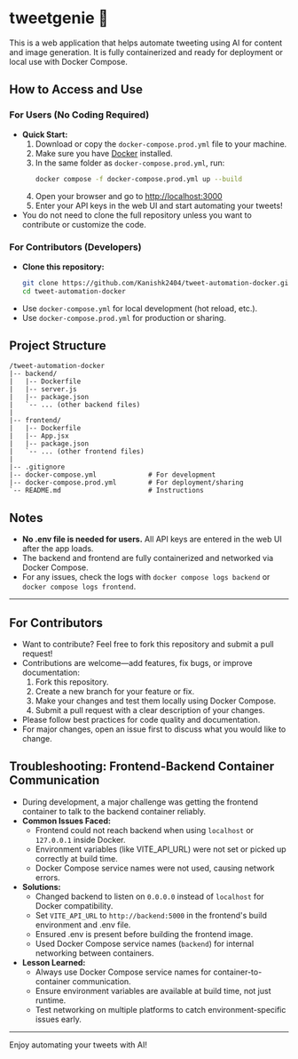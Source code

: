 # tweetgenie 🚀

This is a web application that helps automate tweeting using AI for content and image generation. It is fully containerized and ready for deployment or local use with Docker Compose.

## How to Access and Use

### For Users (No Coding Required)
- **Quick Start:**
  1. Download or copy the `docker-compose.prod.yml` file to your machine.
  2. Make sure you have [Docker](https://www.docker.com/get-started) installed.
  3. In the same folder as `docker-compose.prod.yml`, run:
     ```bash
     docker compose -f docker-compose.prod.yml up --build
     ```
  4. Open your browser and go to [http://localhost:3000](http://localhost:3000)
  5. Enter your API keys in the web UI and start automating your tweets!
- You do not need to clone the full repository unless you want to contribute or customize the code.

### For Contributors (Developers)
- **Clone this repository:**
  ```bash
  git clone https://github.com/Kanishk2404/tweet-automation-docker.git
  cd tweet-automation-docker
  ```
- Use `docker-compose.yml` for local development (hot reload, etc.).
- Use `docker-compose.prod.yml` for production or sharing.

## Project Structure
```
/tweet-automation-docker
|-- backend/
|   |-- Dockerfile
|   |-- server.js
|   |-- package.json
|   `-- ... (other backend files)
|
|-- frontend/
|   |-- Dockerfile
|   |-- App.jsx
|   |-- package.json
|   `-- ... (other frontend files)
|
|-- .gitignore
|-- docker-compose.yml             # For development
|-- docker-compose.prod.yml        # For deployment/sharing
`-- README.md                      # Instructions
```

## Notes
- **No .env file is needed for users.** All API keys are entered in the web UI after the app loads.
- The backend and frontend are fully containerized and networked via Docker Compose.
- For any issues, check the logs with `docker compose logs backend` or `docker compose logs frontend`.

---
## For Contributors
- Want to contribute? Feel free to fork this repository and submit a pull request!
- Contributions are welcome—add features, fix bugs, or improve documentation:
  1. Fork this repository.
  2. Create a new branch for your feature or fix.
  3. Make your changes and test them locally using Docker Compose.
  4. Submit a pull request with a clear description of your changes.
- Please follow best practices for code quality and documentation.
- For major changes, open an issue first to discuss what you would like to change.

## Troubleshooting: Frontend-Backend Container Communication
- During development, a major challenge was getting the frontend container to talk to the backend container reliably.
- **Common Issues Faced:**
  - Frontend could not reach backend when using `localhost` or `127.0.0.1` inside Docker.
  - Environment variables (like VITE_API_URL) were not set or picked up correctly at build time.
  - Docker Compose service names were not used, causing network errors.
- **Solutions:**
  - Changed backend to listen on `0.0.0.0` instead of `localhost` for Docker compatibility.
  - Set `VITE_API_URL` to `http://backend:5000` in the frontend's build environment and .env file.
  - Ensured .env is present before building the frontend image.
  - Used Docker Compose service names (`backend`) for internal networking between containers.
- **Lesson Learned:**
  - Always use Docker Compose service names for container-to-container communication.
  - Ensure environment variables are available at build time, not just runtime.
  - Test networking on multiple platforms to catch environment-specific issues early.

---

Enjoy automating your tweets with AI!
